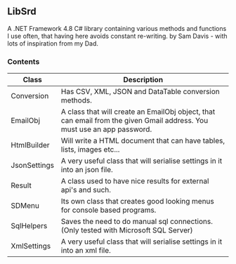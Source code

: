 ## LibSrd
A .NET Framework 4.8 C# library containing various methods and functions I use often, that having here avoids constant re-writing.
by Sam Davis - with lots of inspiration from my Dad. 

### Contents
|Class|Description|
|---|---|
|Conversion| Has CSV, XML, JSON and DataTable conversion methods.|
|EmailObj| A class that will create an EmailObj object, that can email from the given Gmail address. You must use an app password.|
|HtmlBuilder| Will write a HTML document that can have tables, lists, images etc...|
|JsonSettings| A very useful class that will serialise settings in it into an json file.|
|Result| A class used to have nice results for external api's and such.|
|SDMenu| Its own class that creates good looking menus for console based programs.|
|SqlHelpers| Saves the need to do manual sql connections. (Only tested with Microsoft SQL Server)|
|XmlSettings| A very useful class that will serialise settings in it into an xml file.|
